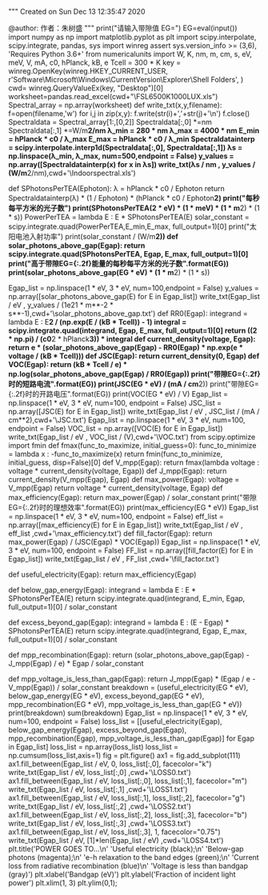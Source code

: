 """
Created on Sun Dec 13 12:35:47 2020

@author: 作者：朱树盛
"""
print("请输入带隙值 EG=")
EG=eval(input())
import numpy as np
import matplotlib.pyplot as plt
import scipy.interpolate, scipy.integrate, pandas, sys
import winreg
assert sys.version_info >= (3,6), 'Requires Python 3.6+'
from numericalunits import W, K, nm, m, cm, s, eV, meV, V, mA, c0, hPlanck, kB, e
Tcell = 300 * K
key = winreg.OpenKey(winreg.HKEY_CURRENT_USER, r'Software\Microsoft\Windows\CurrentVersion\Explorer\Shell Folders', )
cwd= winreg.QueryValueEx(key, "Desktop")[0]
worksheet=pandas.read_excel(cwd+"\\FSL6500K1000LUX.xls")
Spectral_array = np.array(worksheet)
def write_txt(x,y,filename):
    f=open(filename,'w')
    for i,j in zip(x,y):
        f.write(str(i)+','+str(j)+'\n')
    f.close()
Spectraldata = Spectral_array[1:,[0,2]]
Spectraldata[:,0] *=nm
Spectraldata[:,1] *=W/m**2/nm
λ_min = 280 * nm
λ_max = 4000 * nm
E_min = hPlanck * c0 / λ_max
E_max = hPlanck * c0 / λ_min
Spectraldatainterp = scipy.interpolate.interp1d(Spectraldata[:,0], Spectraldata[:,1])
λs = np.linspace(λ_min, λ_max, num=500,endpoint = False)
y_values = np.array([Spectraldatainterp(x) for x in λs])
write_txt(λs / nm , y_values / (W/m**2/nm),cwd+'\\Indoorspectral.xls')


def SPhotonsPerTEA(Ephoton):
    λ = hPlanck * c0 / Ephoton
    return Spectraldatainterp(λ) * (1 / Ephoton) * (hPlanck * c0 / Ephoton**2)
print("每秒每平方米的光子数")
print(SPhotonsPerTEA(2 * eV) * (1 * meV) * (1 * m**2) * (1 * s))
PowerPerTEA = lambda E : E * SPhotonsPerTEA(E)
solar_constant = scipy.integrate.quad(PowerPerTEA,E_min,E_max, full_output=1)[0]
print("太阳电池入射功率")
print(solar_constant / (W/m**2))
def solar_photons_above_gap(Egap):
    return scipy.integrate.quad(SPhotonsPerTEA, Egap, E_max, full_output=1)[0]
print("高于带隙EG={:.2f}能量的每秒每平方米的光子数".format(EG))
print(solar_photons_above_gap(EG * eV) * (1 * m**2) * (1 * s))

Egap_list = np.linspace(1 * eV, 3 * eV, num=100,endpoint = False)
y_values = np.array([solar_photons_above_gap(E) for E in Egap_list])
write_txt(Egap_list / eV , y_values / (1e21 * m**-2 * s**-1),cwd+'\\solar_photons_above_gap.txt')
def RR0(Egap):
    integrand = lambda E : E**2 / (np.exp(E / (kB * Tcell)) - 1)
    integral = scipy.integrate.quad(integrand, Egap, E_max, full_output=1)[0]
    return ((2 * np.pi) / (c0**2 * hPlanck**3)) * integral
def current_density(voltage, Egap):
    return e * (solar_photons_above_gap(Egap) - RR0(Egap) * np.exp(e * voltage / (kB * Tcell)))
def JSC(Egap):
    return current_density(0, Egap)
def VOC(Egap):
    return (kB * Tcell / e) * np.log(solar_photons_above_gap(Egap) / RR0(Egap))
print("带隙EG={:.2f}时的短路电流".format(EG))
print(JSC(EG * eV) / (mA / cm**2))
print("带隙EG={:.2f}时的开路电压".format(EG))
print(VOC(EG * eV) / V)
Egap_list = np.linspace(1 * eV, 3 * eV, num=100, endpoint = False)
JSC_list = np.array([JSC(E) for E in Egap_list])
write_txt(Egap_list / eV , JSC_list / (mA / cm**2),cwd+'\\JSC.txt')
Egap_list = np.linspace(1 * eV, 3 * eV, num=100, endpoint = False)
VOC_list = np.array([VOC(E) for E in Egap_list])
write_txt(Egap_list / eV , VOC_list / (V),cwd+'\\VOC.txt')
from scipy.optimize import fmin
def fmax(func_to_maximize, initial_guess=0):
    func_to_minimize = lambda x : -func_to_maximize(x)
    return fmin(func_to_minimize, initial_guess, disp=False)[0]
def V_mpp(Egap):
    return fmax(lambda voltage : voltage * current_density(voltage, Egap))
def J_mpp(Egap):
    return current_density(V_mpp(Egap), Egap)
def max_power(Egap):
    voltage = V_mpp(Egap)
    return voltage * current_density(voltage, Egap)
def max_efficiency(Egap):
    return max_power(Egap) / solar_constant
print("带隙EG={:.2f}时的理想效率".format(EG))
print(max_efficiency(EG * eV))
Egap_list = np.linspace(1 * eV, 3 * eV, num=100, endpoint = False)
eff_list = np.array([max_efficiency(E) for E in Egap_list])
write_txt(Egap_list / eV , eff_list ,cwd+'\\max_efficiency.txt')
def fill_factor(Egap):
    return max_power(Egap) / (JSC(Egap) * VOC(Egap))
Egap_list = np.linspace(1 * eV, 3 * eV, num=100, endpoint = False)
FF_list = np.array([fill_factor(E) for E in Egap_list])
write_txt(Egap_list / eV , FF_list ,cwd+'\\fill_factor.txt')

def useful_electricity(Egap):
    return max_efficiency(Egap)

def below_gap_energy(Egap):
    integrand = lambda E : E * SPhotonsPerTEA(E)
    return scipy.integrate.quad(integrand, E_min, Egap, full_output=1)[0] / solar_constant

def excess_beyond_gap(Egap):
    integrand = lambda E : (E - Egap) * SPhotonsPerTEA(E)
    return scipy.integrate.quad(integrand, Egap, E_max, full_output=1)[0] / solar_constant

def mpp_recombination(Egap):
    return (solar_photons_above_gap(Egap) - J_mpp(Egap) / e) * Egap / solar_constant

def mpp_voltage_is_less_than_gap(Egap):
    return J_mpp(Egap) * (Egap / e - V_mpp(Egap)) / solar_constant
breakdown = (useful_electricity(EG * eV),
             below_gap_energy(EG * eV),
             excess_beyond_gap(EG * eV),
             mpp_recombination(EG * eV),
             mpp_voltage_is_less_than_gap(EG * eV))
print(breakdown)
sum(breakdown)
Egap_list = np.linspace(1 * eV, 3 * eV, num=100, endpoint = False)
loss_list = [[useful_electricity(Egap), below_gap_energy(Egap), excess_beyond_gap(Egap),
                      mpp_recombination(Egap), mpp_voltage_is_less_than_gap(Egap)] for Egap in Egap_list]
loss_list = np.array(loss_list)
loss_list = np.cumsum(loss_list,axis=1)
fig = plt.figure()
ax1 = fig.add_subplot(111)
ax1.fill_between(Egap_list / eV,              0, loss_list[:,0], facecolor="k")
write_txt(Egap_list / eV, loss_list[:,0] ,cwd+'\\LOSS0.txt')
ax1.fill_between(Egap_list / eV, loss_list[:,0], loss_list[:,1], facecolor="m")
write_txt(Egap_list / eV, loss_list[:,1] ,cwd+'\\LOSS1.txt')
ax1.fill_between(Egap_list / eV, loss_list[:,1], loss_list[:,2], facecolor="g")
write_txt(Egap_list / eV, loss_list[:,2] ,cwd+'\\LOSS2.txt')
ax1.fill_between(Egap_list / eV, loss_list[:,2], loss_list[:,3], facecolor="b")
write_txt(Egap_list / eV, loss_list[:,3] ,cwd+'\\LOSS3.txt')
ax1.fill_between(Egap_list / eV, loss_list[:,3],              1, facecolor="0.75")
write_txt(Egap_list / eV, [1]*len(Egap_list / eV) ,cwd+'\\LOSS4.txt')
plt.title('POWER GOES TO...\n'
          'Useful electricity (black);\n'
          'Below-gap photons (magenta);\n'
          'e-h relaxation to the band edges (green);\n'
          'Current loss from radiative recombination (blue)\n'
          'Voltage is less than bandgap (gray)')
plt.xlabel('Bandgap (eV)')
plt.ylabel('Fraction of incident light power')
plt.xlim(1, 3)
plt.ylim(0,1);
